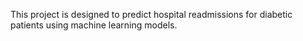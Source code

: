 This project is designed to predict hospital readmissions for diabetic patients using machine learning models.

